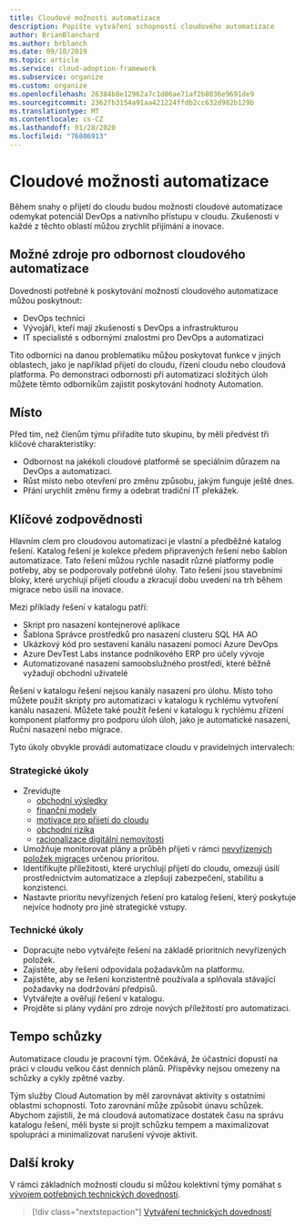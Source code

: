 ```yaml
---
title: Cloudové možnosti automatizace
description: Popište vytváření schopností cloudového automatizace
author: BrianBlanchard
ms.author: brblanch
ms.date: 09/10/2019
ms.topic: article
ms.service: cloud-adoption-framework
ms.subservice: organize
ms.custom: organize
ms.openlocfilehash: 26384b8e12962a7c1d86ae71af2b8036e9691de9
ms.sourcegitcommit: 2362fb3154a91aa421224ffdb2cc632d982b129b
ms.translationtype: MT
ms.contentlocale: cs-CZ
ms.lasthandoff: 01/28/2020
ms.locfileid: "76806913"
---
```

# <a name="cloud-automation-capabilities"></a>Cloudové možnosti automatizace

Během snahy o přijetí do cloudu budou možnosti cloudové automatizace odemykat potenciál DevOps a nativního přístupu v cloudu. Zkušenosti v každé z těchto oblastí můžou zrychlit přijímání a inovace.

## <a name="possible-sources-for-cloud-automation-expertise"></a>Možné zdroje pro odbornost cloudového automatizace

Dovednosti potřebné k poskytování možností cloudového automatizace můžou poskytnout:

- DevOps technici
- Vývojáři, kteří mají zkušenosti s DevOps a infrastrukturou
- IT specialisté s odbornými znalostmi pro DevOps a automatizaci

Tito odborníci na danou problematiku můžou poskytovat funkce v jiných oblastech, jako je například přijetí do cloudu, řízení cloudu nebo cloudová platforma. Po demonstraci odbornosti při automatizaci složitých úloh můžete těmto odborníkům zajistit poskytování hodnoty Automation.

## <a name="mindset"></a>Místo

Před tím, než členům týmu přiřadíte tuto skupinu, by měli předvést tři klíčové charakteristiky:

- Odbornost na jakékoli cloudové platformě se speciálním důrazem na DevOps a automatizaci.
- Růst místo nebo otevření pro změnu způsobu, jakým funguje ještě dnes.
- Přání urychlit změnu firmy a odebrat tradiční IT překážek.

## <a name="key-responsibilities"></a>Klíčové zodpovědnosti

Hlavním clem pro cloudovou automatizaci je vlastní a předběžné katalog řešení. Katalog řešení je kolekce předem připravených řešení nebo šablon automatizace. Tato řešení můžou rychle nasadit různé platformy podle potřeby, aby se podporovaly potřebné úlohy. Tato řešení jsou stavebními bloky, které urychlují přijetí cloudu a zkracují dobu uvedení na trh během migrace nebo úsilí na inovace.

Mezi příklady řešení v katalogu patří:

- Skript pro nasazení kontejnerové aplikace
- Šablona Správce prostředků pro nasazení clusteru SQL HA AO
- Ukázkový kód pro sestavení kanálu nasazení pomocí Azure DevOps
- Azure DevTest Labs instance podnikového ERP pro účely vývoje
- Automatizované nasazení samoobslužného prostředí, které běžně vyžadují obchodní uživatelé

Řešení v katalogu řešení nejsou kanály nasazení pro úlohu. Místo toho můžete použít skripty pro automatizaci v katalogu k rychlému vytvoření kanálu nasazení. Můžete také použít řešení v katalogu k rychlému zřízení komponent platformy pro podporu úloh úloh, jako je automatické nasazení, Ruční nasazení nebo migrace.

Tyto úkoly obvykle provádí automatizace cloudu v pravidelných intervalech:

### <a name="strategic-tasks"></a>Strategické úkoly

- Zrevidujte
  - [obchodní výsledky](../strategy/business-outcomes/index.md)
  - [finanční modely](../strategy/financial-models.md)
  - [motivace pro přijetí do cloudu](../strategy/motivations.md)
  - [obchodní rizika](../govern/policy-compliance/risk-tolerance.md)
  - [racionalizace digitální nemovitosti](../digital-estate/index.md)
- Umožňuje monitorovat plány a průběh přijetí v rámci [nevyřízených položek migrace](../migrate/migration-considerations/assess/release-iteration-backlog.md)s určenou prioritou.
- Identifikujte příležitosti, které urychlují přijetí do cloudu, omezují úsilí prostřednictvím automatizace a zlepšují zabezpečení, stabilitu a konzistenci.
- Nastavte prioritu nevyřízených řešení pro katalog řešení, který poskytuje nejvíce hodnoty pro jiné strategické vstupy.

### <a name="technical-tasks"></a>Technické úkoly

- Dopracujte nebo vytvářejte řešení na základě prioritních nevyřízených položek.
- Zajistěte, aby řešení odpovídala požadavkům na platformu.
- Zajistěte, aby se řešení konzistentně používala a splňovala stávající požadavky na dodržování předpisů.
- Vytvářejte a ověřují řešení v katalogu.
- Projděte si plány vydání pro zdroje nových příležitostí pro automatizaci.

## <a name="meeting-cadence"></a>Tempo schůzky

Automatizace cloudu je pracovní tým. Očekává, že účastníci dopustí na práci v cloudu velkou část denních plánů. Příspěvky nejsou omezeny na schůzky a cykly zpětné vazby.

Tým služby Cloud Automation by měl zarovnávat aktivity s ostatními oblastmi schopností. Toto zarovnání může způsobit únavu schůzek. Abychom zajistili, že má cloudová automatizace dostatek času na správu katalogu řešení, měli byste si projít schůzku tempem a maximalizovat spolupráci a minimalizovat narušení vývoje aktivit.

## <a name="next-steps"></a>Další kroky

V rámci základních možností cloudu si můžou kolektivní týmy pomáhat s [vývojem potřebných technických dovedností](./suggested-skills.md).

> [!div class="nextstepaction"]
> [Vytváření technických dovedností](./suggested-skills.md)
